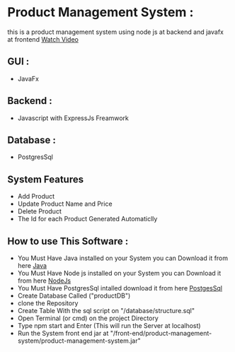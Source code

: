 # Product Management System :

this is a product management system using node js at backend and javafx at frontend
[Watch Video](https://www.youtube.com/watch?v=Txf-walT6rQ)

## GUI :

- JavaFx

## Backend :

- Javascript with ExpressJs Freamwork

## Database :

- PostgresSql

## System Features

- Add Product
- Update Product Name and Price
- Delete Product
- The Id for each Product Generated Automaticlly

## How to use This Software :

- You Must Have Java installed on your System
  you can Download it from here [Java](https://www.oracle.com/java/technologies/javase/javase8-archive-downloads.html)
- You Must Have Node js installed on your System
  you can Download it from here [NodeJs](https://nodejs.org/en/download)
- You Must Have PostgresSql intalled
  download it from here [PostgesSql](https://www.postgresql.org/download/)
- Create Database Called ("productDB")
- clone the Repository
- Create Table With the sql script on "/database/structure.sql"
- Open Terminal (or cmd) on the project Directory
- Type npm start and Enter (This will run the Server at localhost)
- Run the System front end jar at "/front-end/product-management-system/product-management-system.jar"
